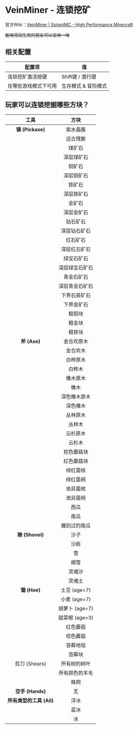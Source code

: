 # VeinMiner - 连锁挖矿

官方Wiki：[VeinMiner | SpigotMC - High Performance Minecraft](https://www.spigotmc.org/resources/veinminer.12038/)

~~能啃得动生肉的朋友可以去啃一啃~~

## 相关配置

| 配置项               | 值                  |
| -------------------- | ------------------- |
| 连锁挖矿激活按键     | Shift键 / 潜行键    |
| 在哪些游戏模式下可用 | 生存模式 & 冒险模式 |

## 玩家可以连锁挖掘哪些方块？

| 工具 | 方块     |
| :----: | :--------: |
| **镐 (Pickaxe)** | 紫水晶簇 |
|      | 远古残骸 |
|      | 煤矿石   |
| | 深层煤矿石 |
|      | 铜矿石   |
| | 深层铜矿石 |
|      | 铁矿石   |
| | 深层铁矿石 |
||金矿石|
||深层金矿石|
||钻石矿石|
||深层钻石矿石|
||红石矿石|
||深层红石矿石|
||绿宝石矿石|
||深层绿宝石矿石|
||青金石矿石|
||深层青金石矿石|
||下界石英矿石|
||下界金矿石|
||粗铜块|
||粗金块|
||粗铁块|
|**斧 (Axe)**|金合欢原木|
||金合欢木|
||白桦原木|
||白桦木|
||橡木原木|
||橡木|
||深色橡木原木|
||深色橡木|
||丛林原木|
||丛林木|
||云杉原木|
||云杉木|
||棕色蘑菇块|
||红色蘑菇块|
||绯红菌核|
||绯红菌柄|
||诡异菌核|
||诡异菌柄|
||西瓜|
||南瓜|
||雕刻过的南瓜|
|**锹 (Shovel)**|沙子|
||沙砾|
||雪|
||细雪|
||灵魂沙|
||灵魂土|
|**锄 (Hoe)**|土豆 (age=7)|
||小麦 (age=7)|
||胡萝卜 (age=7)|
||甜菜根 (age=3)|
||红色蘑菇|
||棕色蘑菇|
||苔藓地毯|
||苔藓块|
|剪刀 (Shears)|所有树的树叶|
||所有颜色的羊毛|
||蛛网|
|**空手 (Hands)**|无|
|**所有类型的工具 (All)**|浮冰|
||蓝冰|
||冰|

<br>

